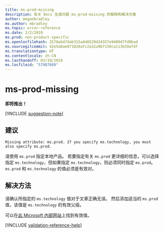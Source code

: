 ```yaml
---
title: ms-prod-missing
description: 有关 Docs 生成问题 ms-prod-missing 的解释和解决方案
author: meganbradley
ms.author: mbradley
ms.topic: error-reference
ms.date: 2/2/2019
ms.prod: non-product-specific
ms.openlocfilehash: 2578ab47dab315a446529d24357e9489d7fd0bad
ms.sourcegitcommit: 42e5a6ae071826afc2a32a9b7150ca113b39afdf
ms.translationtype: HT
ms.contentlocale: zh-CN
ms.lasthandoff: 03/19/2019
ms.locfileid: "57987689"
---
```

# <a name="ms-prod-missing"></a>ms-prod-missing

**即将推出！**

[!INCLUDE [suggestion-note](includes/suggestion-note.md)]

## <a name="suggestion"></a>建议

`Missing attribute: ms.prod. If you specify ms.technology, you must also specify ms.prod.`

请使用 `ms.prod` 指定本地产品。 若要指定有关 `ms.prod` 更详细的信息，可以选择指定 `ms.technology`，但如果指定 `ms.technology`，则必须同时指定 `ms.prod`。 `ms.prod` 和 `ms.technology` 的值必须是有效对。

## <a name="resolution"></a>解决方法

请确认所指定的 `ms.technology` 值对于文章正确无误。 然后添加适当的 `ms.prod` 值，该值是 `ms.technology` 的有效父级。

可以在[此 Microsoft 内部网站](https://docsmetadatatool.azurewebsites.net/allowlists)上找到有效值。

<!--make sure to add this file to your includes folder and verify the path-->
[!INCLUDE [validation-reference-help](includes/validation-reference-help.md)]
